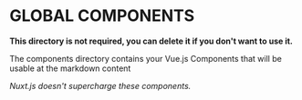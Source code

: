 # GLOBAL COMPONENTS

**This directory is not required, you can delete it if you don't want to use it.**

The components directory contains your Vue.js Components that will be usable at the markdown content

_Nuxt.js doesn't supercharge these components._
